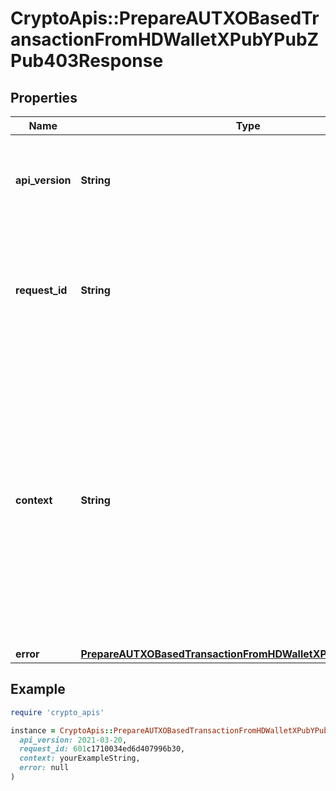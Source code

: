 # CryptoApis::PrepareAUTXOBasedTransactionFromHDWalletXPubYPubZPub403Response

## Properties

| Name | Type | Description | Notes |
| ---- | ---- | ----------- | ----- |
| **api_version** | **String** | Specifies the version of the API that incorporates this endpoint. |  |
| **request_id** | **String** | Defines the ID of the request. The &#x60;requestId&#x60; is generated by Crypto APIs and it&#39;s unique for every request. |  |
| **context** | **String** | In batch situations the user can use the context to correlate responses with requests. This property is present regardless of whether the response was successful or returned as an error. &#x60;context&#x60; is specified by the user. | [optional] |
| **error** | [**PrepareAUTXOBasedTransactionFromHDWalletXPubYPubZPubE403**](PrepareAUTXOBasedTransactionFromHDWalletXPubYPubZPubE403.md) |  |  |

## Example

```ruby
require 'crypto_apis'

instance = CryptoApis::PrepareAUTXOBasedTransactionFromHDWalletXPubYPubZPub403Response.new(
  api_version: 2021-03-20,
  request_id: 601c1710034ed6d407996b30,
  context: yourExampleString,
  error: null
)
```

